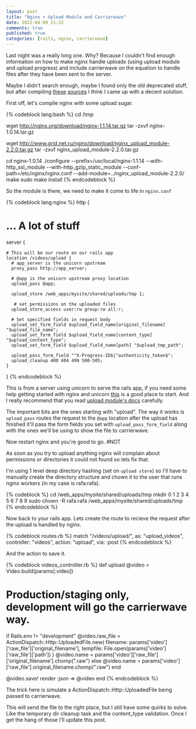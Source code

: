 ```yaml
---
layout: post
title: "Nginx + Upload Module and Carrierwave"
date: 2012-04-09 11:15
comments: true
published: true
categories: [rails, nginx, carrierwave]
---
```


Last night was a really long one. Why? Because I couldn't find enough information on how to make nginx handle uploads (using upload module and upload progress) and include carrierwave on the equation to handle files after they have been sent to the server.

Maybe I didn't search enough, maybe I found only the old deprecated stuff, but after compiling [these](http://fernando.blat.es/post/11106552363/nginx-upload-module-rails-carrierwave) [sources](http://blog.joshsoftware.com/2010/10/20/uploading-multiple-files-with-nginx-upload-module-and-upload-progress-bar/) I think I came up with a decent solution.

First off, let's compile nginx with some upload sugar.

{% codeblock lang:bash %}
cd /tmp

wget http://nginx.org/download/nginx-1.1.14.tar.gz
tar -zxvf nginx-1.0.14.tar.gz

wget http://www.grid.net.ru/nginx/download/nginx_upload_module-2.2.0.tar.gz
tar -zxvf nginx_upload_module-2.2.0.tar.gz

cd nginx-1.0.14
./configure --prefix=/usr/local/nginx-1.1.14 --with-http_ssl_module --with-http_gzip_static_module --conf-path=/etc/nginx/nginx.conf --add-module=../nginx_upload_module-2.2.0/
make
sudo make install
{% endcodeblock %}

So the module is there, we need to make it come to life in `nginx.conf`

{% codeblock lang:nginx %}
http {
  # ... A lot of stuff
  server {

    # This will be our route on our rails app
    location /videos/upload {
      # app_server is the unicorn upstream
      proxy_pass http://app_server;

      # @app is the unicorn upstream proxy location
      upload_pass @app;

      upload_store /web_apps/mysite/shared/uploads/tmp 1;

       # set permissions on the uploaded files
      upload_store_access user:rw group:rw all:r;

      # Set specified fields in request body
      upload_set_form_field $upload_field_name[original_filename] "$upload_file_name";
      upload_set_form_field $upload_field_name[content_type] "$upload_content_type";
      upload_set_form_field $upload_field_name[path] "$upload_tmp_path";

      upload_pass_form_field "^X-Progress-ID$|^authenticity_token$";
      upload_cleanup 400 404 499 500-505;
    }
}
{% endcodeblock %}

This is from a server using unicorn to serve the rails app, if you need some help getting started with nginx and unicorn [this](http://tomkersten.com/articles/nginx-unicorn-rvm-server-setup/) is a good place to start. And I really recommend that you read [upload module's docs](http://www.grid.net.ru/nginx/upload.en.html) carefully.

The important bits are the ones starting with "upload".
The way it works is `upload_pass` routes the request to the `@app` location after the upload has finished it'll pass the form fields you set with `upload_pass_form_field` along with the ones we'll be using to show the file to carrierwave.

Now restart nginx and you're good to go. #NOT

As soon as you try to upload anything nginx will complain about permissions or directories it could not found so lets fix that.

I'm using 1 level deep directory hashing (set on `upload store`) so I'll have to manually create the directory structure and chown it to the user that runs nginx workers (in my case is rafa:rafa).

{% codeblock %}
  cd /web_apps/mysite/shared/uploads/tmp
  mkdir 0 1 2 3 4 5 6 7 8 9
  sudo chown -R rafa:rafa /web_apps/mysite/shared/uploads/tmp
{% endcodeblock %}

Now back to your rails app. Lets create the route to recieve the request after the upload is handled by nginx.

{% codeblock routes.rb %}
  match "/videos/upload/", as: "upload_videos", controller: "videos", action: "upload", via: :post
{% endcodeblock %}

And the action to save it.

{% codeblock videos_controller.rb %}
def upload
  @video = Video.build(params[:video])

  # Production/staging only, development will go the carrierwave way.
  if Rails.env != "development"
    @video.raw_file = ActionDispatch::Http::UploadedFile.new(
      filename: params['video']['raw_file']['original_filename'],
      tempfile: File.open(params['video']['raw_file']['path'])
    )
    @video.name = params['video']['raw_file']['original_filename'].chomp(".raw")
  else
    @video.name = params['video']['raw_file'].original_filename.chomp(".raw")
  end

  @video.save!
  render :json => @video
end
{% endcodeblock %}

The trick here is simulate a ActionDispatch::Http::UploadedFile being passed to carrierwave.

This will send the file to the right place, but I still have some quirks to solve. Like the temporary dir cleanup task and the content_type validation. Once I get the hang of those I'll update this post.

